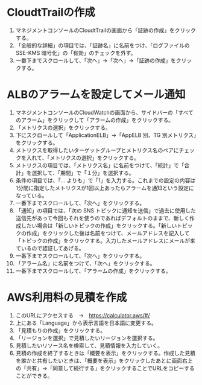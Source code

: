 # CloudtTrailの作成
1. マネジメントコンソールのCloudtTrailの画面から「証跡の作成」をクリックする。
2. 「全般的な詳細」の項目では、「証跡名」に名前をつけ、「ログファイルの SSE-KMS 暗号化」の「有効」のチェックを外す。
3. 一番下までスクロールして、「次へ」→「次へ」→「証跡の作成」をクリックする。

# ALBのアラームを設定してメール通知
1. マネジメントコンソールのCloudWatchの画面から、サイドバーの「すべてのアラーム」をクリックして「アラームの作成」をクリックする。
2. 「メトリクスの選択」をクリックする。
3. 下にスクロールして「ApplicationELB」→「AppELB 別、TG 別メトリクス」をクリックする。
4. メトリクスを取得したいターゲットグループとメトリクス名のペアにチェックを入れて、「メトリクスの選択」をクリックする。
5. メトリクスの項目では、「メトリクス名」に名前をつけて、「統計」で「合計」を選択して、「期間」で「１分」を選択する。
6. 条件の項目では、「... よりも」で「1」を入力する。これまでの設定の内容は1分間に指定したメトリクスが1回以上あったらアラームを通知という設定になっている。
7. 一番下までスクロールして、「次へ」をクリックする。
8. 「通知」の項目では、「次の SNS トピックに通知を送信」で過去に使用した送信先があって今回もそれを使うのであればデフォルトのままで、新しく作成したい場合は「新しいトピックの作成」をクリックする。「新しいトピックの作成」をクリックした後は名前をつけて、メールアドレスを記入して「トピックの作成」をクリックする。入力したメールアドレスにメールが来ているので認証してあげる。
9. 一番下までスクロールして、「次へ」をクリックする。
10. 「アラーム名」に名前をつけて、「次へ」をクリックする。
11. 一番下までスクロールして、「アラームの作成」をクリックする。

# AWS利用料の見積を作成
1. このURLにアクセスする　→　https://calculator.aws/#/
2. 上にある「Language」から表示言語を日本語に変更する。
3. 「見積もりの作成」をクリックする。
4. 「リージョンを選択」で見積したいリージョンを選択する。
5. 見積したいリソース名を検索して、見積情報を入力していく。
6. 見積の作成を終了するときは「概要を表示」をクリックする。作成した見積を誰かと共有したいときは、「概要を表示」をクリックしたあとに画面右上の「共有」→「同意して続行する」をクリックすることでURLをコピーすることができる。
